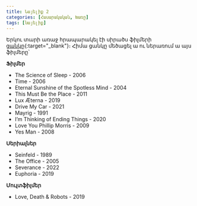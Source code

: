 ```yaml
---
title: Նայելիք 2
categories: [Հասարակական, Խառը]
tags: [նայելիք]
---
```


Երկու տարի առաջ հրապարակել էի սիրածս ֆիլմերի [ցանկը](/posts/նայելիք-1/){:target="\_blank"}։ Հիմա ցանկը մեծացել ա ու ներառում ա այս ֆիլմերը՝

**Ֆիլմեր**

- The Science of Sleep - 2006
- Time - 2006
- Eternal Sunshine of the Spotless Mind - 2004
- This Must Be the Place - 2011
- Lux Æterna - 2019
- Drive My Car - 2021
- Mayrig - 1991
- I’m Thinking of Ending Things - 2020
- Love You Phillip Morris - 2009
- Yes Man - 2008

**Սերիալներ**

- Seinfeld - 1989
- The Office - 2005
- Severance - 2022
- Euphoria - 2019

**Մուլտֆիլմեր**

- Love, Death & Robots - 2019

